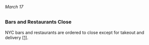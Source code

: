 ###### March 17

### Bars and Restaurants Close

NYC bars and restaurants are ordered to close except for takeout and delivery [[1]](https://www.investopedia.com/historical-timeline-of-covid-19-in-new-york-city-5071986).